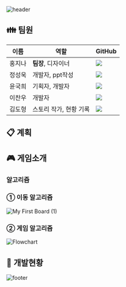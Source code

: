 ![header](https://capsule-render.vercel.app/api?type=waving&color=auto&height=300&section=header&text=Tina&animation=fadeIn&fontAlignY=38&desc=오픈소스SW및실습%20-%2015팀&descAlignY=55&descAlign=50)
 
## :family: 팀원
|이름|역할|GitHub|
|------|---|---|
|홍지나|**팀장**, 디자이너| <a href="https://github.com/ddodoi"><img src="https://img.shields.io/badge/GitHub-000000?style=flat-square&logo=github&logoColor=white"/></a> |
|정성욱|개발자, ppt작성| <a href="https://github.com/oceanstar777"><img src="https://img.shields.io/badge/GitHub-000000?style=flat-square&logo=github&logoColor=white"/></a> |
|윤국희|기획자, 개발자| <a href="https://github.com/cookie-yoon"><img src="https://img.shields.io/badge/GitHub-000000?style=flat-square&logo=github&logoColor=white"/></a> |
|이찬우|개발자| <a href="https://github.com/cksdn43"><img src="https://img.shields.io/badge/GitHub-000000?style=flat-square&logo=github&logoColor=white"/></a> |
|김도형|스토리 작가, 현황 기록| <a href="https://github.com/dhkim98"><img src="https://img.shields.io/badge/GitHub-000000?style=flat-square&logo=github&logoColor=white"/></a> |
## :clipboard: 계획

## :video_game: 게임소개

### 알고리즘
### ① 이동 알고리즘 
![My First Board (1)](https://user-images.githubusercontent.com/101384306/168837605-510ea7d5-c635-4168-850d-d78c07fd7c1d.jpg)
### ② 게임 알고리즘
![Flowchart](https://user-images.githubusercontent.com/101384306/168834274-cc941524-3596-4e38-b6d3-9996193c1e18.jpg)

## :mag_right: 개발현황

![footer](https://capsule-render.vercel.app/api?type=waving&color=auto&height=250&section=footer&text=감사합니다!!&animation=fadeIn&fontAlignY=45)
